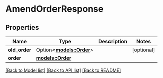 # AmendOrderResponse

## Properties

Name | Type | Description | Notes
------------ | ------------- | ------------- | -------------
**old_order** | Option<[**models::Order**](Order.md)> |  | [optional]
**order** | [**models::Order**](Order.md) |  | 

[[Back to Model list]](../README.md#documentation-for-models) [[Back to API list]](../README.md#documentation-for-api-endpoints) [[Back to README]](../README.md)


